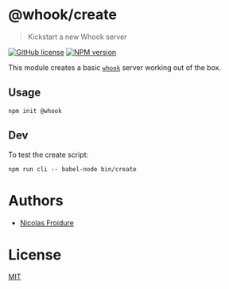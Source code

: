 [//]: # ( )
[//]: # (This file is automatically generated by a `metapak`)
[//]: # (module. Do not change it  except between the)
[//]: # (`content:start/end` flags, your changes would)
[//]: # (be overridden.)
[//]: # ( )
# @whook/create
> Kickstart a new Whook server

[![GitHub license](https://img.shields.io/badge/license-MIT-blue.svg)](https://github.com/nfroidure/whook/blob/master/packages/whook-create/LICENSE)
[![NPM version](https://badge.fury.io/js/@whook/create.svg)](https://npmjs.org/package/@whook/create)


[//]: # (::contents:start)

This module creates a basic [`whook`](https://github.com/nfroidure/@whook)
 server working out of the box.


## Usage

```
npm init @whook
```

## Dev

To test the create script:
```
npm run cli -- babel-node bin/create
```

[//]: # (::contents:end)

# Authors
- [Nicolas Froidure](http://insertafter.com/en/index.html)

# License
[MIT](https://github.com/nfroidure/@whook/create/blob/master/LICENSE)
